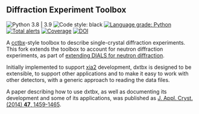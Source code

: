 ## Diffraction Experiment Toolbox

![Python 3.8 | 3.9](https://img.shields.io/badge/python-3.8%20%7C%203.9-blue.svg)
![Code style: black](https://img.shields.io/badge/code%20style-black-000000.svg)
[![Language grade: Python](https://img.shields.io/lgtm/grade/python/g/dials/dxtbx.svg?logo=lgtm&logoWidth=18)](https://lgtm.com/projects/g/dials/dxtbx/context:python)
[![Total alerts](https://img.shields.io/lgtm/alerts/g/dials/dxtbx.svg?logo=lgtm&logoWidth=18)](https://lgtm.com/projects/g/dials/dxtbx/alerts/)
[![Coverage](https://codecov.io/gh/cctbx/dxtbx/branch/main/graph/badge.svg)](https://codecov.io/gh/cctbx/dxtbx)
[![DOI](https://img.shields.io/badge/DOI-10.1107/S1600576714011996-blue.svg)](https://doi.org/10.1107/S1600576714011996)

A [cctbx](https://cctbx.github.io/)-style toolbox to describe single-crystal diffraction experiments. This fork extends the toolbox to account for neutron diffraction experiments, as part of [extending DIALS for neutron diffraction](https://github.com/toastisme/dials).

Initially implemented to support [xia2](https://github.com/xia2/xia2) development, dxtbx is designed to be extensible, to support other applications and to make it easy to work with other detectors, with a generic approach to reading the data files.

A paper describing how to use dxtbx, as well as documenting its development and some of its applications, was published as [J. Appl. Cryst. (2014) **47**, 1459-1465](https://doi.org/10.1107/S1600576714011996).
